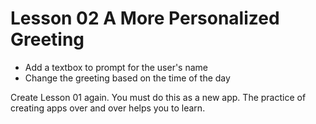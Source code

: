 
# Lesson 02 A More Personalized Greeting

* Add a textbox to prompt for the user's name
* Change the greeting based on the time of the day

Create Lesson 01 again. You must do this as a new app. The practice of creating apps over and over helps you to learn.





